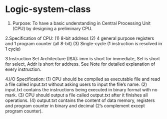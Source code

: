# Logic-system-class
1. Purpose:
To have a basic understanding in Central Processing Unit (CPU) by designing a preliminary CPU. 

2.Specification of CPU:
(1) 8-bit address
(2) 4 general purpose registers and 1 program counter (all 8-bit)
(3) Single-cycle (1 instruction is resolved in 1 cycle)

3.Instruction Set Architecture (ISA):
imm is short for immediate, Sel is short for select, Addr is short for address.
See Note for detailed explanation of every instruction.

4.I/O Specification:
(1) CPU should be compiled as executable file and read a file called input.txt without asking users to input the file’s name.
(2) input.txt contains the instructions being executed in binary format with no mark.
(3) CPU should output a file called output.txt after it finishes all operations.
(4) output.txt contains the content of data memory, registers and program counter in binary and decimal (2’s complement except program counter).
